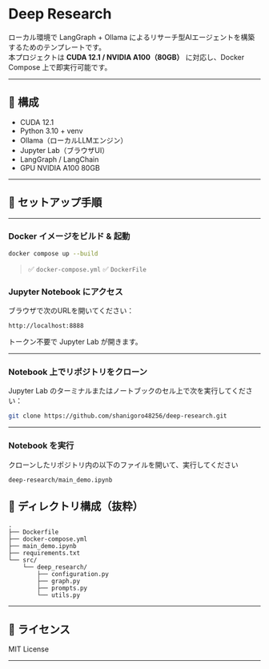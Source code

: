 # Deep Research

ローカル環境で LangGraph + Ollama によるリサーチ型AIエージェントを構築するためのテンプレートです。  
本プロジェクトは **CUDA 12.1 / NVIDIA A100（80GB）** に対応し、Docker Compose 上で即実行可能です。

---

## 🔧 構成

- CUDA 12.1
- Python 3.10 + venv
- Ollama（ローカルLLMエンジン）
- Jupyter Lab（ブラウザUI）
- LangGraph / LangChain
- GPU NVIDIA A100 80GB

---

## 🚀 セットアップ手順

---

### Docker イメージをビルド & 起動

```bash
docker compose up --build
```
> ✅ `docker-compose.yml` 
> ✅ `DockerFile` 

### Jupyter Notebook にアクセス

ブラウザで次のURLを開いてください：

```
http://localhost:8888
```

トークン不要で Jupyter Lab が開きます。

---

### Notebook 上でリポジトリをクローン

Jupyter Lab のターミナルまたはノートブックのセル上で次を実行してください：

```bash
git clone https://github.com/shanigoro48256/deep-research.git
```

---

### Notebook を実行

クローンしたリポジトリ内の以下のファイルを開いて、実行してください

```
deep-research/main_demo.ipynb
```

## 📂 ディレクトリ構成（抜粋）

```
.
├── Dockerfile
├── docker-compose.yml
├── main_demo.ipynb
├── requirements.txt
└── src/
    └── deep_research/
        ├── configuration.py
        ├── graph.py
        ├── prompts.py
        └── utils.py
```

---

## 📄 ライセンス

MIT License

---
